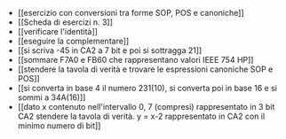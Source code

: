 - [[esercizio con conversioni tra forme SOP, POS e canoniche]]
- [[Scheda di esercizi n. 3]]
- [[verificare l'identità]]
- [[eseguire la complementare]]
- [[si scriva -45 in CA2 a 7 bit e poi si sottragga 21]]
- [[sommare F7A0 e FB60 che rappresentano valori IEEE 754 HP]]
- [[stendere la tavola di verità e trovare le espressioni canoniche SOP e POS]]
- [[si converta in base 4 il numero 231(10), si converta poi in base 16 e si sommi a 34A(16)]]
- [[dato x contenuto nell'intervallo 0, 7 (compresi) rappresentato in 3 bit CA2 stendere la tavola di verità. y = x-2 rappresentato in CA2 con il minimo numero di bit]]